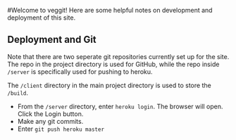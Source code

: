#Welcome to veggit!
Here are some helpful notes on development and deployment of this site.

## Deployment and Git

Note that there are two seperate git repositories currently set up for the site. The repo in the project directory is used for GitHub, while the repo inside `/server` is specifically used for pushing to heroku.

The `/client` directory in the main project directory is used to store the `/build`.

- From the `/server` directory, enter `heroku login`. The browser will open. Click the Login button.
- Make any git commits.
- Enter `git push heroku master`

